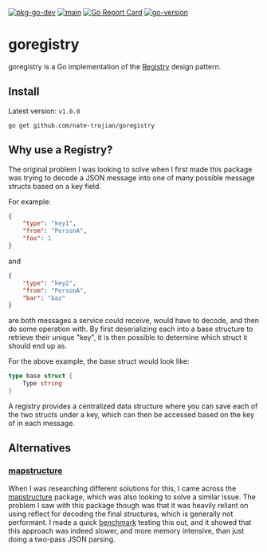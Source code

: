 [![pkg-go-dev](https://pkg.go.dev/badge/mod/github.com/nate-trojian/goregistry)](https://pkg.go.dev/github.com/nate-trojian/goregistry)
[![main](https://github.com/nate-trojian/goregistry/actions/workflows/main.yml/badge.svg)](https://github.com/nate-trojian/goregistry/actions/workflows/main.yml)
[![Go Report Card](https://goreportcard.com/badge/github.com/nate-trojian/goregistry)](https://goreportcard.com/report/github.com/nate-trojian/goregistry)
[![go-version](https://img.shields.io/github/go-mod/go-version/nate-trojian/goregistry)](https://golang.org/doc/go1.16)
# goregistry
goregistry is a Go implementation of the [Registry](https://martinfowler.com/eaaCatalog/registry.html) design pattern.

## Install
Latest version: `v1.0.0`

```shell
go get github.com/nate-trojian/goregistry
```

## Why use a Registry?
The original problem I was looking to solve when I first made this package was trying to decode a JSON message into one of many possible message structs based on a key field.

For example:
```json
{
    "type": "key1",
    "from": "PersonA",
    "foo": 1
}
```

and

```json
{
    "type": "key2",
    "from": "PersonA",
    "bar": "baz"
}
```

are both messages a service could receive, would have to decode, and then do some operation with.  By first deserializing each into a base structure to retrieve their unique "key", it is then possible to determine which struct it should end up as.

For the above example, the base struct would look like:
```go
type base struct {
    Type string
}
```

A registry provides a centralized data structure where you can save each of the two structs under a key, which can then be accessed based on the key of in each message.


## Alternatives
### [mapstructure](https://github.com/mitchellh/mapstructure)
When I was researching different solutions for this, I came across the [mapstructure](https://github.com/mitchellh/mapstructure) package, which was also looking to solve a similar issue.  The problem I saw with this package though was that it was heavily reliant on using reflect for decoding the final structures, which is generally not performant.  I made a quick [benchmark](https://github.com/nate-trojian/mapstructure-benchmark) testing this out, and it showed that this approach was indeed slower, and more memory intensive, than just doing a two-pass JSON parsing.
